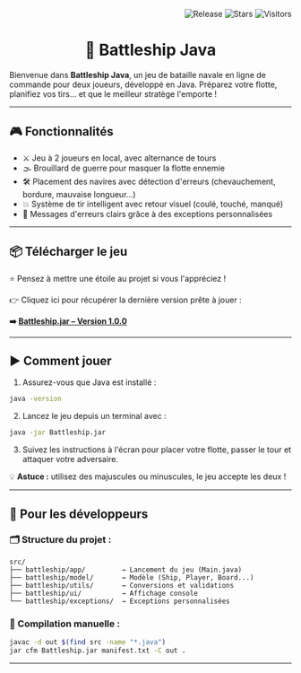 <div align="right">

![Release](https://img.shields.io/github/v/release/ScrimaliAnthony/Battleship-java) ![Stars](https://img.shields.io/github/stars/ScrimaliAnthony/Battleship-java?style=social) ![Visitors](https://visitor-badge.laobi.icu/badge?page_id=ScrimaliAnthony.Battleship-java)
</div>

<h1 align="center"> 🚢 Battleship Java</h1>

Bienvenue dans **Battleship Java**, un jeu de bataille navale en ligne de commande pour deux joueurs, développé en Java. Préparez votre flotte, planifiez vos tirs... et que le meilleur stratège l'emporte !

---

## 🎮 Fonctionnalités

* ⚔️ Jeu à 2 joueurs en local, avec alternance de tours
* 🌫 Brouillard de guerre pour masquer la flotte ennemie
* 🛠 Placement des navires avec détection d'erreurs (chevauchement, bordure, mauvaise longueur...)
* 💥 Système de tir intelligent avec retour visuel (coulé, touché, manqué)
* 📢 Messages d'erreurs clairs grâce à des exceptions personnalisées

---

## 📦 Télécharger le jeu

⭐ Pensez à mettre une étoile au projet si vous l'appréciez !

👉 Cliquez ici pour récupérer la dernière version prête à jouer :

**➡️ [Battleship.jar – Version 1.0.0](https://github.com/ScrimaliAnthony/battleship-java/releases/latest)**

---

## ▶️ Comment jouer

1. Assurez-vous que Java est installé :

```bash
java -version
```

2. Lancez le jeu depuis un terminal avec :

```bash
java -jar Battleship.jar
```

3. Suivez les instructions à l'écran pour placer votre flotte, passer le tour et attaquer votre adversaire.

💡 **Astuce :** utilisez des majuscules ou minuscules, le jeu accepte les deux !

---

## 💠 Pour les développeurs

### 🗂 Structure du projet :

```
src/
├── battleship/app/         → Lancement du jeu (Main.java)
├── battleship/model/       → Modèle (Ship, Player, Board...)
├── battleship/utils/       → Conversions et validations
├── battleship/ui/          → Affichage console
└── battleship/exceptions/  → Exceptions personnalisées
```

### 🔨 Compilation manuelle :

```bash
javac -d out $(find src -name "*.java")
jar cfm Battleship.jar manifest.txt -C out .
```

---
